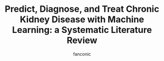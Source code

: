 ---
title: "Predict, Diagnose, and Treat Chronic Kidney Disease with Machine Learning: a Systematic Literature Review"   
author: fanconic
paperauthors: Francesco Sanmarchi, Claudio Fanconi, Davide Golinelli, Davide Gori, Tina Hernandez-Boussard & Angelo Capodici
categories: [ Chronic Kidney Desease, Machine Learning, Systematic Review]
image: assets/images/ckdreview.webp  
venue:  arXiv
link: https://link.springer.com/article/10.1007/s40620-023-01573-4
pdf: https://link.springer.com/content/pdf/10.1007/s40620-023-01573-4.pdf
---